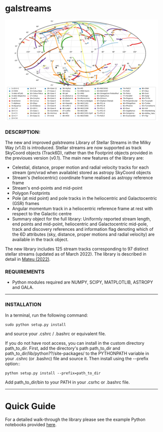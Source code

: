 # **galstreams**

![see plot here](examples/fig_all_streams_lib.png?raw=true "galstreams 04-2022")

### DESCRIPTION:

The new and improved *galstreams* Library of Stellar Streams in the Milky Way (v1.0) is introduced. Stellar streams are now supported as track SkyCoord objects (Track6D), rather than the Footprint objects provided in the previoues version (v0.1). The main new features of the library are:

-  Celestial, distance, proper motion and radial velocity tracks for each stream (pm/vrad when available) stored as astropy SkyCoord objects
-  Stream's (heliocentric) coordinate frame realised as astropy reference frame
-  Stream's end-points and mid-point
- Polygon Footprints
-  Pole (at mid point) and pole tracks in the heliocentric and Galactocentric (GSR) frames
-  Angular momentum track in a heliocentric reference frame at rest with respect to the Galactic centre
-  Summary object for the full library: Uniformly reported stream length, end points and mid-point, heliocentric and Galactocentric mid-pole, track and discovery references and information flag denoting which of the 6D attributes (sky, distance, proper motions and radial velocity) are available in the track object.

The new library includes 125 stream tracks corresponding to 97 distinct stellar streams (updated as of March 2022). The library is described in detail in [Mateu (2022)](https://arxiv.org/abs/2204.10326).

### REQUIREMENTS

- Python modules required are NUMPY, SCIPY, MATPLOTLIB, ASTROPY and GALA. 

----------

### INSTALLATION

In a terminal, run the following command:

    sudo python setup.py install

and source your .cshrc / .bashrc or equivalent file.

If you do not have root access, you can install in the custom directory path_to_dir.
First, add the directory's path path_to_dir and path_to_dir/lib/python??/site-packages/
to the PYTHONPATH variable in your .cshrc (or .bashrc) file and source it. Then install using the --prefix option::

    python setup.py install --prefix=path_to_dir

Add path_to_dir/bin to your PATH in your .csrhc or .bashrc file.

----------
# Quick Guide

For a detailed walk-through the library please see the example Python notebooks provided [here](notebooks/).
